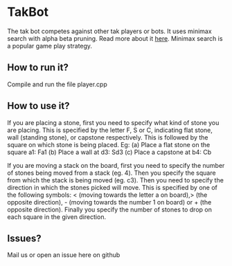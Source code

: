 # TakBot

The tak bot competes against other tak players or bots. It uses minimax search with alpha beta pruning. Read more about it [here](https://www.cs.cornell.edu/courses/cs312/2002sp/lectures/rec21.htm). Minimax search is a popular game play strategy.

## How to run it?

Compile and run the file player.cpp

## How to use it?

If you are placing a stone, first you need to specify what kind of stone you are placing. This is specified by the letter F, S or C, indicating flat stone, wall (standing  stone), or capstone respectively. This is followed by the square on which stone is being placed. Eg:
(a) Place a flat stone on the square a1: Fa1
(b) Place a wall at d3: Sd3
(c) Place a capstone at b4: Cb

If you are moving a stack on the board, first you need to specify the number of stones being moved from a stack (eg. 4). Then you specify the square from which the stack is being moved (eg. c3). Then you need to specify the direction in which the stones picked will move. This is specified by one of the following symbols: < (moving towards the letter a on board),> (the opposite direction), - (moving towards the number 1 on board) or + (the opposite direction). Finally you specify the number of stones to drop on each square in the given direction.


## Issues?

Mail us or open an issue here on github

